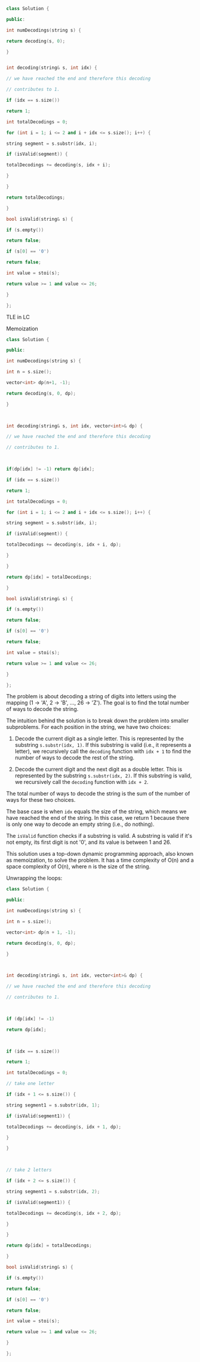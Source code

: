 
```cpp
class Solution {

public:

int numDecodings(string s) {

return decoding(s, 0);

}


int decoding(string& s, int idx) {

// we have reached the end and therefore this decoding

// contributes to 1.

if (idx == s.size())

return 1;

int totalDecodings = 0;

for (int i = 1; i <= 2 and i + idx <= s.size(); i++) {

string segment = s.substr(idx, i);

if (isValid(segment)) {

totalDecodings += decoding(s, idx + i);

}

}

return totalDecodings;

}

bool isValid(string& s) {

if (s.empty())

return false;

if (s[0] == '0')

return false;

int value = stoi(s);

return value >= 1 and value <= 26;

}

};
```

TLE in LC


Memoization

```cpp
class Solution {

public:

int numDecodings(string s) {

int n = s.size();

vector<int> dp(n+1, -1);

return decoding(s, 0, dp);

}

  

int decoding(string& s, int idx, vector<int>& dp) {

// we have reached the end and therefore this decoding

// contributes to 1.

  

if(dp[idx] != -1) return dp[idx];

if (idx == s.size())

return 1;

int totalDecodings = 0;

for (int i = 1; i <= 2 and i + idx <= s.size(); i++) {

string segment = s.substr(idx, i);

if (isValid(segment)) {

totalDecodings += decoding(s, idx + i, dp);

}

}

return dp[idx] = totalDecodings;

}

bool isValid(string& s) {

if (s.empty())

return false;

if (s[0] == '0')

return false;

int value = stoi(s);

return value >= 1 and value <= 26;

}

};
```


The problem is about decoding a string of digits into letters using the mapping (1 -> 'A', 2 -> 'B', ..., 26 -> 'Z'). The goal is to find the total number of ways to decode the string.

The intuition behind the solution is to break down the problem into smaller subproblems. For each position in the string, we have two choices:

1. Decode the current digit as a single letter. This is represented by the substring `s.substr(idx, 1)`. If this substring is valid (i.e., it represents a letter), we recursively call the `decoding` function with `idx + 1` to find the number of ways to decode the rest of the string.
    
2. Decode the current digit and the next digit as a double letter. This is represented by the substring `s.substr(idx, 2)`. If this substring is valid, we recursively call the `decoding` function with `idx + 2`.
    

The total number of ways to decode the string is the sum of the number of ways for these two choices.


The base case is when `idx` equals the size of the string, which means we have reached the end of the string. In this case, we return 1 because there is only one way to decode an empty string (i.e., do nothing).

The `isValid` function checks if a substring is valid. A substring is valid if it's not empty, its first digit is not '0', and its value is between 1 and 26.

This solution uses a top-down dynamic programming approach, also known as memoization, to solve the problem. It has a time complexity of O(n) and a space complexity of O(n), where n is the size of the string.



Unwrapping the loops:
```cpp
class Solution {

public:

int numDecodings(string s) {

int n = s.size();

vector<int> dp(n + 1, -1);

return decoding(s, 0, dp);

}

  

int decoding(string& s, int idx, vector<int>& dp) {

// we have reached the end and therefore this decoding

// contributes to 1.

  

if (dp[idx] != -1)

return dp[idx];

  

if (idx == s.size())

return 1;

int totalDecodings = 0;

// take one letter

if (idx + 1 <= s.size()) {

string segment1 = s.substr(idx, 1);

if (isValid(segment1)) {

totalDecodings += decoding(s, idx + 1, dp);

}

}

  

// take 2 letters

if (idx + 2 <= s.size()) {

string segment1 = s.substr(idx, 2);

if (isValid(segment1)) {

totalDecodings += decoding(s, idx + 2, dp);

}

}

return dp[idx] = totalDecodings;

}

bool isValid(string& s) {

if (s.empty())

return false;

if (s[0] == '0')

return false;

int value = stoi(s);

return value >= 1 and value <= 26;

}

};
```